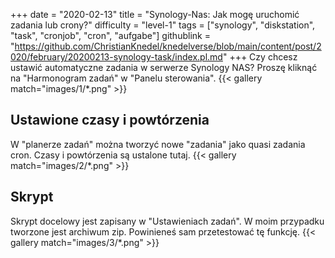 +++
date = "2020-02-13"
title = "Synology-Nas: Jak mogę uruchomić zadania lub crony?"
difficulty = "level-1"
tags = ["synology", "diskstation", "task", "cronjob", "cron", "aufgabe"]
githublink = "https://github.com/ChristianKnedel/knedelverse/blob/main/content/post/2020/february/20200213-synology-task/index.pl.md"
+++
Czy chcesz ustawić automatyczne zadania w serwerze Synology NAS? Proszę kliknąć na "Harmonogram zadań" w "Panelu sterowania".
{{< gallery match="images/1/*.png" >}}

## Ustawione czasy i powtórzenia
W "planerze zadań" można tworzyć nowe "zadania" jako quasi zadania cron. Czasy i powtórzenia są ustalone tutaj.
{{< gallery match="images/2/*.png" >}}

## Skrypt
Skrypt docelowy jest zapisany w "Ustawieniach zadań". W moim przypadku tworzone jest archiwum zip. Powinieneś sam przetestować tę funkcję.
{{< gallery match="images/3/*.png" >}}